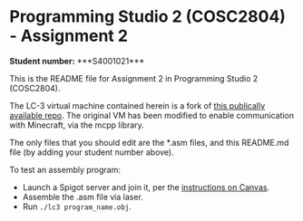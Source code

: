 # Programming Studio 2 (COSC2804) - Assignment 2
**Student number:** \*\*\*S4001021\*\*\*

This is the README file for Assignment 2 in Programming Studio 2 (COSC2804).

The LC-3 virtual machine contained herein is a fork of [this publically available repo](https://github.com/mhashim6/LC3-Virtual-Machine). The original VM has been modified to enable communication with Minecraft, via the mcpp library.

The only files that you should edit are the *.asm files, and this README.md file (by adding your student number above).

To test an assembly program:
* Launch a Spigot server and join it, per the [instructions on Canvas](https://rmit.instructure.com/courses/134943/pages/getting-started-with-minecraft++-and-elci?module_item_id=6066599).
* Assemble the .asm file via laser.
* Run `./lc3 program_name.obj`.
